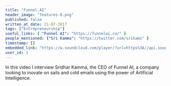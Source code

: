 ```yaml
---
title: "Funnel.AI"
header_image: "features-8.png"
published: false
written_at_date: 21-07-2017
tags: ["Entrepreneurship"]
useful_links: { "Funnel AI": "https://funnelai.co/" }
people_mentioned: {"Sri Kamma": "https://twitter.com/srikams" }
timestamp: []
embedded_link: "https://w.soundcloud.com/player/?url=https%3A//api.soundcloud.com/tracks/3343eee84798eee"
user_id: 1
---
```


In this video I interview Sridhar Kamma, the CEO of Funnel AI, a company looking to inovate on sails and cold emails
using the power of Artificial Intelligence.
